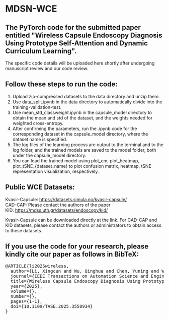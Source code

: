 # MDSN-WCE

## The PyTorch code for the submitted paper entitled "Wireless Capsule Endoscopy Diagnosis Using Prototype Self-Attention and Dynamic Curriculum Learning". 

The specific code details will be uploaded here shortly after undergoing manuscript review and our code review.

## Follow these steps to run the code:

1. Upload zip-compressed datasets to the data directory and unzip them.
2. Use data_split.ipynb in the data directory to automatically divide into the training-validation-test.
3. Use mean_std_classweight.ipynb in the capsule_model directory to obtain the mean and std of the dataset, and the weights needed for weighted cross-entropy.
4. After confirming the parameters, run the .ipynb code for the corresponding dataset in the capsule_model directory, where the dataset name is specified.
5. The log files of the learning process are output to the terminal and to the log folder, and the trained models are saved to the model folder, both under the capsule_model directory.
6. You can load the trained model using plot_cm, plot_heatmap, plot_tSNE_{dataset_name} to plot confusion matrix, heatmap, tSNE representation visualization, respectively.

## Public WCE Datasets:
Kvasir-Capsule: https://datasets.simula.no/kvasir-capsule/  
CAD-CAP: Please contact the authors of the paper  
KID: https://mdss.uth.gr/datasets/endoscopy/kid/  

Kvasir-Capsule can be downloaded directly at the link. For CAD-CAP and KID datasets, please contact the authors or administrators to obtain access to these datasets.
## If you use the code for your research, please kindly cite our paper as follows in BibTeX:
<pre>
@ARTICLE{li2025wireless,
  author={Li, Xingcun and Wu, Qinghua and Chen, Yuning and Wu, Kun and Meng, Lin},
  journal={IEEE Transactions on Automation Science and Engineering}, 
  title={Wireless Capsule Endoscopy Diagnosis Using Prototype Self-Attention and Dynamic Curriculum Learning}, 
  year={2025},
  volume={},
  number={},
  pages={1-1},
  doi={10.1109/TASE.2025.3558934}
}
</pre>
